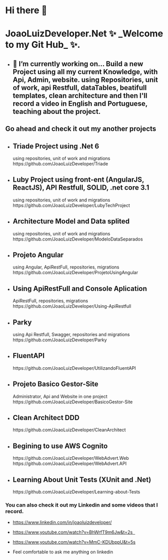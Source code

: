 <h1> Hi there 👋 </h1>

<h1> JoaoLuizDeveloper.Net ✨ _Welcome to my Git Hub_ ✨. </h2>

+ <h2> 🤔 I’m currently working on... Build a new Project using all my current Knowledge, with Api, Admin, website. using Repositories, unit of work, api Restfull, dataTables, beatifull templates, clean architecture and then I'll record a video in English and Portuguese, teaching about the project.</h2>

<h2> Go ahead and check it out my another projects </h2>

 + <h2> Triade Project using .Net 6</h2> <span> using repositories, unit of work and migrations https://github.com/JoaoLuizDeveloper/Triade </span>
 + <h2> Luby Project using front-ent (AngularJS, ReactJS), API Restfull, SOLID, .net core 3.1</h2> <span> using repositories, unit of work and migrations https://github.com/JoaoLuizDeveloper/LubyTechProject </span>
 + <h2> Architecture Model and Data splited </h2> <span> using repositories, unit of work and migrations https://github.com/JoaoLuizDeveloper/ModeloDataSeparados </span>
 + <h2> Projeto Angular </h2> <span> using Angular, ApiRestFull, repositories, migrations https://github.com/JoaoLuizDeveloper/ProjetoUsingAngular </span> 
 + <h2> Using ApiRestFull and Console Aplication </h2> <span> ApiRestFull, repositories, migrations https://github.com/JoaoLuizDeveloper/Using-ApiRestfull </span>
 + <h2> Parky </h2> <span>using Api Restfull, Swagger, repositories and migrations  https://github.com/JoaoLuizDeveloper/Parky</span>
 + <h2> FluentAPI </h2> <span> https://github.com/JoaoLuizDeveloper/UtilizandoFluentAPI </span>
 + <h2> Projeto Basico Gestor-Site </h2> <span> Administrator, Api and Website in one project  https://github.com/JoaoLuizDeveloper/BasicoGestor-Site </span>
 + <h2> Clean Architect DDD </h2> <span> https://github.com/JoaoLuizDeveloper/CleanArchitect </span>
 + <h2> Begining to use AWS Cognito </h2> <span> https://github.com/JoaoLuizDeveloper/WebAdvert.Web </span> <span> https://github.com/JoaoLuizDeveloper/WebAdvert.API </span>
 + <h2> Learning About Unit Tests (XUnit and .Net) </h2> <span> https://github.com/JoaoLuizDeveloper/Learning-about-Tests </span> 
 
 
 <h3> You can also check it out my Linkedin and some videos that I record. </h3>
 
+ https://www.linkedin.com/in/joaoluizdeveloper/

+ https://www.youtube.com/watch?v=BhWrfT9m6Jw&t=2s  
+ https://www.youtube.com/watch?v=MmC-KDUbppU&t=5s

+ Feel comfortable to ask me anything on linkedin
